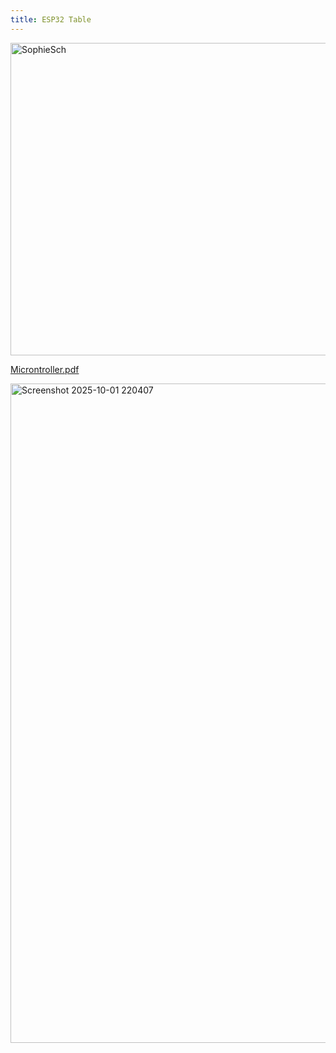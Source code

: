 ```yaml
---
title: ESP32 Table
---
```

<img width="818" height="500" alt="SophieSch" src="https://github.com/user-attachments/assets/275c85f7-179a-4e05-a72d-d4f65a542c1d" />

[Microntroller.pdf](https://github.com/user-attachments/files/22653573/micro.pdf)

<img width="1350" height="1055" alt="Screenshot 2025-10-01 220407" src="https://github.com/user-attachments/assets/09f2a3a6-f706-4ca8-8d72-a9d639ef8640" />


